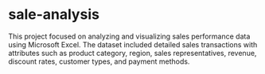 # sale-analysis
This project focused on analyzing and visualizing sales performance data using Microsoft Excel. The dataset included detailed sales transactions with attributes such as product category, region, sales representatives, revenue, discount rates, customer types, and payment methods.
